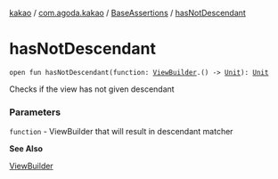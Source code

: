 [kakao](../../index.md) / [com.agoda.kakao](../index.md) / [BaseAssertions](index.md) / [hasNotDescendant](./has-not-descendant.md)

# hasNotDescendant

`open fun hasNotDescendant(function: `[`ViewBuilder`](../-view-builder/index.md)`.() -> `[`Unit`](https://kotlinlang.org/api/latest/jvm/stdlib/kotlin/-unit/index.html)`): `[`Unit`](https://kotlinlang.org/api/latest/jvm/stdlib/kotlin/-unit/index.html)

Checks if the view has not given descendant

### Parameters

`function` - ViewBuilder that will result in descendant matcher

**See Also**

[ViewBuilder](../-view-builder/index.md)

